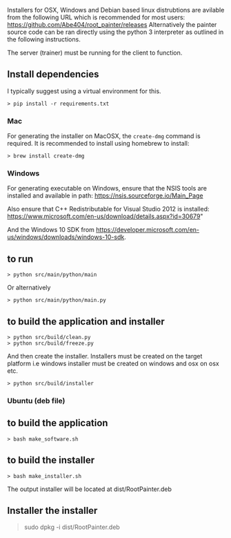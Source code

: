 
Installers for OSX, Windows and Debian based linux distrubtions are avilable from the following URL which is recommended for most users:
https://github.com/Abe404/root_painter/releases
Alternatively the painter source code can be ran directly using the python 3 interpreter as outlined in the following instructions.

The server (trainer) must be running for the client to function.

## Install dependencies 
I typically suggest using a virtual environment for this.

    > pip install -r requirements.txt

### Mac

For generating the installer on MacOSX, the `create-dmg` command is required. It is recommended to install using homebrew to install:

    > brew install create-dmg

### Windows

For generating executable on Windows, ensure that the NSIS tools are installed and available in path: https://nsis.sourceforge.io/Main_Page

Also ensure that C++ Redistributable for Visual Studio 2012 is installed: https://www.microsoft.com/en-us/download/details.aspx?id=30679"

And the Windows 10 SDK from https://developer.microsoft.com/en-us/windows/downloads/windows-10-sdk.

## to run

    > python src/main/python/main

Or alternatively 

    > python src/main/python/main.py

## to build the application and installer

    > python src/build/clean.py
    > python src/build/freeze.py

And then create the installer. Installers must be created on the target platform i.e windows installer must be created on windows and osx on osx etc.

    > python src/build/installer


### Ubuntu (deb file)

## to build the application

    > bash make_software.sh

## to build the installer

    > bash make_installer.sh

The output installer will be located at dist/RootPainter.deb

## Installer the installer
> sudo dpkg -i dist/RootPainter.deb
